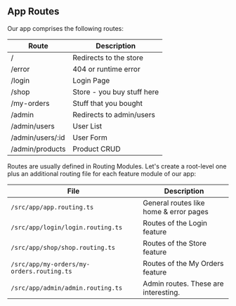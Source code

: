 ## App Routes

Our app comprises the following routes:

| Route            | Description |
| ---------------- | ----------- |
| /                | Redirects to the store |
| /error           | 404 or runtime error |
| /login           | Login Page |
| /shop            | Store - you buy stuff here |
| /my-orders       | Stuff that you bought |
| /admin           | Redirects to admin/users |
| /admin/users     | User List |
| /admin/users/:id | User Form |
| /admin/products  | Product CRUD |

Routes are usually defined in Routing Modules. Let's create a root-level one plus an additional routing file for each feature module of our app:

| File | Description |
| ---- | ----------- |
| `/src/app/app.routing.ts` | General routes like home & error pages |
| `/src/app/login/login.routing.ts` | Routes of the Login feature |
| `/src/app/shop/shop.routing.ts` | Routes of the Store feature |
| `/src/app/my-orders/my-orders.routing.ts` | Routes of the My Orders feature |
| `/src/app/admin/admin.routing.ts` | Admin routes. These are interesting. |
